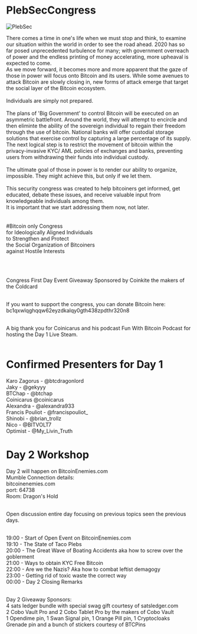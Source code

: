 # PlebSecCongress

<img src="https://raw.githubusercontent.com/karozagorus/PlebSecurityCongress/master/plebsec.jpg" alt="PlebSec">

There comes a time in one's life when we must stop and think, to examine our situation within the world in order to see the road ahead. 2020 has so far posed unprecedented turbulence for many; with government overreach of power and the endless printing of money accelerating, more upheaval is expected to come.<br>
As we move forward, it becomes more and more apparent that the gaze of those in power will focus onto Bitcoin and its users. While some avenues to attack Bitcoin are slowly closing in, new forms of attack emerge that target the social layer of the Bitcoin ecosystem.<br>
<br>
Individuals are simply not prepared.<br>
<br>
The plans of 'Big Government' to control Bitcoin will be executed on an asymmetric battlefront. Around the world, they will attempt to encircle and then eliminte the ability of the sovereign individual to regain their freedom through the use of bitcoin. National banks will offer custodial storage solutions that exercise control by capturing a large percentage of its supply. The next logical step is to restrict the movement of bitcoin within the privacy-invasive KYC/ AML policies of exchanges and banks, preventing users from withdrawing their funds into individual custody.<br>
<br>
The ultimate goal of those in power is to render our ability to organize, impossible. They might achieve this, but only if we let them.<br>
<br>
This security congress was created to help bitcoiners get informed, get educated, debate these issues, and receive valuable input from knowledgeable individuals among them.<br>
It is important that we start addressing them now, not later.<br>
<br>
<br>
#Bitcoin only Congress<br>
for Ideologically Aligned Individuals<br>
to Strengthen and Protect<br>
the Social Organization of Bitcoiners<br>
against Hostile Interests<br>

<br><br>

Congress First Day Event Giveaway Sponsored by Coinkite the makers of the Coldcard<br><br>

If you want to support the congress, you can donate Bitcoin here:<br>
bc1qxwlqghqqw62eyzdkalqy0gth438zpdthr320n8<br><br>

A big thank you for Coinicarus and his podcast Fun With Bitcoin Podcast for hosting the Day 1 Live Steam.<br><br>

# Confirmed Presenters for Day 1<br>
Karo Zagorus - @btcdragonlord<br>
Jaky - @gekyyy<br>
BTChap - @btchap<br>
Coinicarus @coinicarus<br>
Alexandra - @alexandra933<br>
Francis Pouliot - @francispouliot_<br>
Shinobi - @brian_trollz <br>
Nico - @BITVOLT7<br>
Optimist - @My_Livin_Truth <br>

# Day 2 Workshop

Day 2 will happen on BitcoinEnemies.com <br>
Mumble Connection details: <br>
bitcoinenemies.com<br>
port: 64738<br>
Room: Dragon's Hold<br><br>

Open discussion entire day focusing on previous topics seen the previous days.<br><br>

19:00 - Start of Open Event on BitcoinEnemies.com<br>
19:10 - The State of Taco Plebs<br>
20:00 - The Great Wave of Boating Accidents aka how to screw over the goblerment<br>
21:00 - Ways to obtain KYC Free Bitcoin<br>
22:00 - Are we the Nazis? Aka how to combat leftist demagogy<br>
23:00 - Getting rid of toxic waste the correct way<br>
00:00 - Day 2 Closing Remarks<br><br>

Day 2 Giveaway Sponsors:<br>
4 sats ledger bundle with special swag gift courtesy of satsledger.com<br>
2 Cobo Vault Pro and 2 Cobo Tablet Pro by the makers of Cobo Vault<br>
1 Opendime pin, 1 Swan Signal pin, 1 Orange Pill pin, 1 Cryptocloaks Grenade pin and a bunch of stickers courtesy of BTCPins<br>
